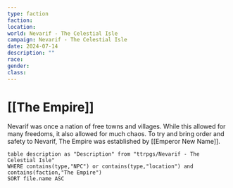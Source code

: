 ```yaml
---
type: faction
faction: 
location: 
world: Nevarif - The Celestial Isle
campaign: Nevarif - The Celestial Isle
date: 2024-07-14
description: ""
race: 
gender: 
class:
---
```

# [[The Empire]]

Nevarif was once a nation of free towns and villages. While this allowed for many freedoms, it also allowed for much chaos. To try and bring order and safety to Nevarif, The Empire was established by [[Emperor New Name]].

```dataview
table description as "Description" from "ttrpgs/Nevarif - The Celestial Isle"
WHERE contains(type,"NPC") or contains(type,"location") and contains(faction,"The Empire")
SORT file.name ASC
```
